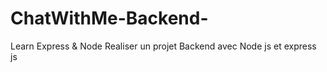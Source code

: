 # ChatWithMe-Backend-
Learn Express &amp; Node 
Realiser un projet Backend avec Node js et express js

